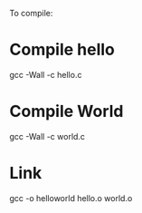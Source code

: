 To compile: 
# Compile hello
gcc -Wall -c hello.c
# Compile World
gcc -Wall -c world.c
# Link
gcc -o helloworld hello.o world.o

